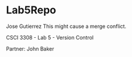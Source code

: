 # Lab5Repo

Jose Gutierrez
This might cause a merge conflict.

CSCI 3308 - Lab 5 - Version Control

Partner: John Baker
